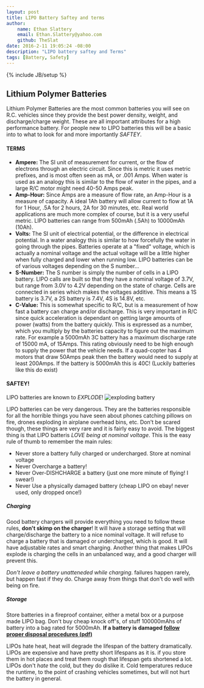 ```yaml
---
layout: post
title: LIPO Battery Saftey and terms
author:
    name: Ethan Slattery
    email: Ethan.Slattery@yahoo.com
    github: TheSlat
date: 2016-2-11 19:05:24 -08:00
description: "LIPO battery saftey and Terms"
tags: [Battery, Safety]
---
```

{% include JB/setup %}
## Lithium Polymer Batteries ##
Lithium Polymer Batteries are the most common batteries you will see on R.C. vehicles since they provide the best power density, weight, and discharge/charge weight. These are all important attributes for a high performance battery. For people new to LIPO batteries this will be a basic into to what to look for and more importantly *SAFTEY*.

#### TERMS
   * **Ampere:** The SI unit of measurement for current, or the flow of electrons through an electric circuit. Since this is metric it uses metric prefixes, and is most often seen as mA, or .001 Amps. When water is used as an analogy this is similar to the flow of water in the pipes, and a large R/C motor might need 40-50 Amps peak.
   * **Amp-Hour:** Since Amps are a measure of flow rate, an Amp-Hour is a measure of capacity. A ideal 1Ah battery will allow current to flow at 1A for 1 Hour, .5A for 2 hours, 2A for 30 minutes, etc. Real world applications are much more complex of course, but it is a very useful metric. LIPO batteries can range from 500mAh (.5Ah) to 10000mAh (10Ah).
   * **Volts:** The SI unit of electrical potential, or the difference in electrical potential. In a water analogy this is similar to how forcefully the water in going through the pipes. Batteries operate at a "fixed" voltage, which is actually a nominal voltage and the actual voltage will be a little higher when fully charged and lower when running low. LIPO batteries can be of various voltages depending on the S number... 
   * **S-Number:** The S number is simply the number of cells in a LIPO battery. LIPO calls are built so that they have a nominal voltage of 3.7V, but range from 3.0V to 4.2V depending on the state of charge. Cells are connected in series which makes the voltages additive. This means a 1S battery is 3.7V, a 2S battery is 7.4V, 4S is 14.8V, etc. 
   * **C-Value:** This is somewhat specific to R/C, but is a measurement of how fast a battery can charge and/or discharge. This is very important in R/C since quick acceleration is dependant on getting large amounts of power (watts) from the battery quickly. This is expressed as a number, which you multiply by the batteries capacity to figure out the maximum rate. For example a 5000mAh 3C battery has a maximum discharge rate of 15000 mA, of 15Amps. This rating obviously need to be high enough to supply the power that the vehicle needs. If a quad-copter has 4 motors that draw 50Amps peak then the battery would need to supply at least 200Amps. If the battery is 5000mAh this is 40C! (Luckily batteries like this do exist)
   
#### SAFTEY!
LIPO batteries are known to *EXPLODE*!
![exploding battery](https://i.ytimg.com/vi/-DcpANRFrI4/hqdefault.jpg)

LIPO batteries can be very dangerous. They are the batteries responsible for all the horrible things you have seen about phones catching pillows on fire, drones exploding in airplane overhead bins, etc. Don't be scared though, these things are very rare and it is fairly easy to avoid. The biggest thing is that LIPO batteris *LOVE being at nominal voltage*. This is the easy rule of thumb to remember the main rules:
   * Never store a battery fully charged or undercharged. Store at nominal voltage
   * Never Overcharge a battery!
   * Never Over-DISHCHARGE a battery (just one more minute of flying! I swear!)
   * Never Use a physically damaged battery (cheap LIPO on ebay! never used, only dropped once!)

##### Charging
Good battery chargers will provide everything you need to follow these rules, **don't skimp on the charger**! It will have a storage setting that will charge/discharge the battery to a nice nominal voltage. It will refuse to charge a battery that is damaged or undercharged, which is good. It will have adjustable rates and smart charging. Another thing that makes LIPOs explode is charging the cells in an unbalanced way, and a good charger will prevent this.

*Don't leave a battery unatteneded while charging*. failures happen rarely, but happen fast if they do. Charge away from things that don't do well with being on fire.

##### Storage
Store batteries in a fireproof container, either a metal box or a purpose made LIPO bag. Don't buy cheap knock off's, of stuff 100000mAhs of battery into a bag rated for 5000mAh. **If a battery is damaged [follow proper disposal procedures (pdf)](http://konarcflyers.com/Lipo-Disposal.pdf)**

LIPOs hate heat, heat will degrade the lifespan of the battery dramatically. LIPOs are expensive and have pretty short lifespans as it is. if you store them in hot places and treat them rough that lifespan gets shortened a lot. LIPOs don't *hate* the cold, but they do dislike it. Cold temperatures reduce the runtime, to the point of crashing vehicles sometimes, but will not hurt the battery in general.
